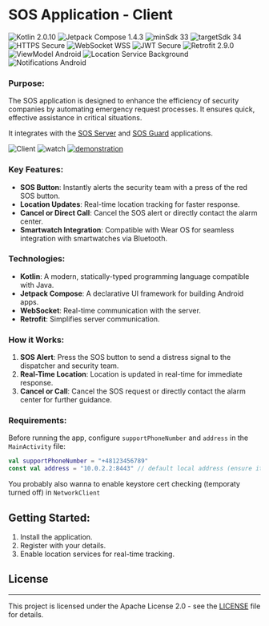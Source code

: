 # SOS Application - Client

<p>
<img src="https://img.shields.io/badge/Kotlin-purple" alt="Kotlin 2.0.10"> 
<img src="https://img.shields.io/badge/Jetpack_Compose-1.4.3-purple?color=5C2D91" alt="Jetpack Compose 1.4.3"> 
<img src="https://img.shields.io/badge/minSdk_33-%233DDC84" alt="minSdk 33"> 
<img src="https://img.shields.io/badge/targetSdk_34-%23008B02" alt="targetSdk 34"> 
<img src="https://img.shields.io/badge/HTTPS-Secure-green?color=008B02" alt="HTTPS Secure"> 
<img src="https://img.shields.io/badge/WebSocket-WSS-blue?color=1E90FF" alt="WebSocket WSS">
<img src="https://img.shields.io/badge/JWT-Secure-blue?color=008B8B" alt="JWT Secure">
<img src="https://img.shields.io/badge/Retrofit-2.9.0-orange?color=FF4500" alt="Retrofit 2.9.0"> 
<img src="https://img.shields.io/badge/ViewModel-Android-green?color=3DDC84" alt="ViewModel Android"> 
<img src="https://img.shields.io/badge/Location_Service-Background-%23008B02" alt="Location Service Background"> 
<img src="https://img.shields.io/badge/Notifications-Android-purple?color=5C2D91" alt="Notifications Android"> 
</p>

### **Purpose:**
The SOS application is designed to enhance the efficiency of security companies by automating emergency request processes. It ensures quick, effective assistance in critical situations.

It integrates with the <a href="https://github.com/VoidSamuraj/SOS_Server" target="_blank">SOS Server</a> and <a href="https://github.com/VoidSamuraj/SOS_Guard_App" target="_blank">SOS Guard</a> applications.

![Client](https://github.com/user-attachments/assets/bf74424c-8580-411a-ad5f-e62a9904d54a)
![watch](https://github.com/user-attachments/assets/56626353-005d-4759-8d10-57b3f69cc37e)
<a href="https://drive.google.com/file/d/1KK_gapHuLEk1Xl45qQ2u7odBc6tHN9-Z/view?usp=drive_link" target="_blank">
  <img src="https://github.com/user-attachments/assets/3ac1f827-0db8-45a4-9767-167c3020b527" alt="demonstration" />
</a>




### **Key Features:**
- **SOS Button**: Instantly alerts the security team with a press of the red SOS button.
- **Location Updates**: Real-time location tracking for faster response.
- **Cancel or Direct Call**: Cancel the SOS alert or directly contact the alarm center.
- **Smartwatch Integration**: Compatible with Wear OS for seamless integration with smartwatches via Bluetooth.

### **Technologies:**
- **Kotlin**: A modern, statically-typed programming language compatible with Java.
- **Jetpack Compose**: A declarative UI framework for building Android apps.
- **WebSocket**: Real-time communication with the server.
- **Retrofit**: Simplifies server communication.

### **How it Works:**
1. **SOS Alert**: Press the SOS button to send a distress signal to the dispatcher and security team.
2. **Real-Time Location**: Location is updated in real-time for immediate response.
3. **Cancel or Call**: Cancel the SOS request or directly contact the alarm center for further guidance.

### **Requirements:**
Before running the app, configure `supportPhoneNumber` and `address` in the `MainActivity` file:
```kotlin
val supportPhoneNumber = "+48123456789"
const val address = "10.0.2.2:8443" // default local address (ensure it uses the same port as the server)
```
You probably also wanna to enable keystore cert checking (temporaty turned off) in `NetworkClient`

## Getting Started:
  1. Install the application.
  2. Register with your details.
  3. Enable location services for real-time tracking.

## License

---

This project is licensed under the Apache License 2.0 - see the [LICENSE](LICENSE) file for details.

